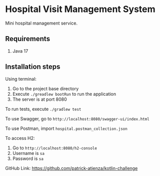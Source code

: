 # Hospital Visit Management System

Mini hospital management service.

## Requirements

1. Java 17

## Installation steps
Using terminal:
1. Go to the project base directory
2. Execute ``./greadlew bootRun`` to run the application
3. The server is at port 8080

To run tests, execute ``./gradlew test``

To use Swagger, go to ``http://localhost:8080/swagger-ui/index.html``

To use Postman, import ``hospital.postman_collection.json``

To access H2:
1. Go to ``http://localhost:8080/h2-console``
2. Username is ``sa``
3. Password is ``sa``

GitHub Link: https://github.com/patrick-atienza/kotlin-challenge
